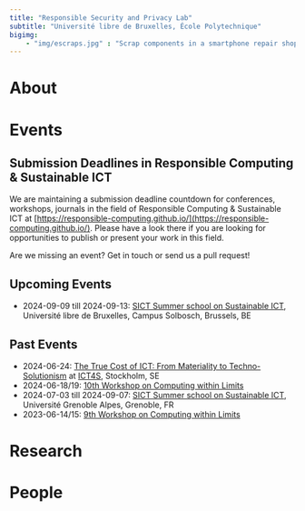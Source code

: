 ```yaml
---
title: "Responsible Security and Privacy Lab"
subtitle: "Université libre de Bruxelles, École Polytechnique"
bigimg:
    - "img/escraps.jpg" : "Scrap components in a smartphone repair shop. Arnhem, The Netherlands, May 2022."
---
```


# About



# Events

## Submission Deadlines in Responsible Computing & Sustainable ICT

We are maintaining a submission deadline countdown for conferences,
workshops, journals in the field of Responsible Computing & Sustainable ICT
at
[https://responsible-computing.github.io/](https://responsible-computing.github.io/).
Please have a look there if you are looking for opportunities to publish or
present your work in this field.

Are we missing an event? Get in touch or send us a pull request!

## Upcoming Events

- 2024-09-09 till 2024-09-13: [SICT Summer school on Sustainable
  ICT](https://www.sictdoctoralschool.com/), Université libre de Bruxelles, Campus Solbosch, Brussels, BE

## Past Events

- 2024-06-24: [The True Cost of ICT: From Materiality to Techno-Solutionism](https://ict4s24-tcict.github.io/) at [ICT4S](https://conf.researchr.org/home/ict4s-2024), Stockholm, SE
- 2024-06-18/19: [10th Workshop on Computing within Limits](https://computingwithinlimits.org/2024/)
- 2024-07-03 till 2024-09-07: [SICT Summer school on Sustainable
  ICT](https://www.sictdoctoralschool.com/), Université Grenoble Alpes,
Grenoble, FR
- 2023-06-14/15: [9th Workshop on Computing within Limits](https://computingwithinlimits.org/2023/)



# Research



# People

